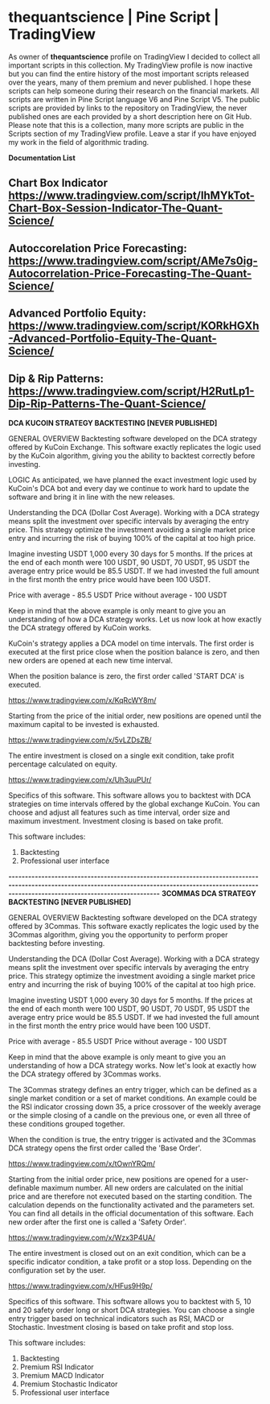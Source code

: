 # thequantscience | Pine Script | TradingView 
As owner of **thequantscience** profile on TradingView I decided to collect all important scripts in this collection. My TradingView profile is now inactive but you can find the entire history of the most important scripts released over the years, many of them premium and never published. I hope these scripts can help someone during their research on the financial markets. All scripts are written in Pine Script language V6 and Pine Script V5. The public scripts are provided by links to the repository on TradingView, the never published ones are each provided by a short description here on Git Hub. Please note that this is a collection, many more scripts are public in the Scripts section of my TradingView profile. Leave a star if you have enjoyed my work in the field of algorithmic trading.

**Documentation List**

Chart Box Indicator https://www.tradingview.com/script/IhMYkTot-Chart-Box-Session-Indicator-The-Quant-Science/
------------------------------------------------------------------------------------------------------------------------------------------------------------------------------------------------------
Autoccorelation Price Forecasting: https://www.tradingview.com/script/AMe7s0ig-Autocorrelation-Price-Forecasting-The-Quant-Science/
------------------------------------------------------------------------------------------------------------------------------------------------------------------------------------------------------
Advanced Portfolio Equity: https://www.tradingview.com/script/KORkHGXh-Advanced-Portfolio-Equity-The-Quant-Science/
------------------------------------------------------------------------------------------------------------------------------------------------------------------------------------------------------
Dip & Rip Patterns: https://www.tradingview.com/script/H2RutLp1-Dip-Rip-Patterns-The-Quant-Science/
------------------------------------------------------------------------------------------------------------------------------------------------------------------------------------------------------
**DCA KUCOIN STRATEGY BACKTESTING [NEVER PUBLISHED]**

GENERAL OVERVIEW
Backtesting software developed on the DCA strategy offered by KuCoin Exchange. This software exactly replicates the logic used by the KuCoin algorithm, giving you the ability to backtest correctly before investing.

LOGIC
As anticipated, we have planned the exact investment logic used by KuCoin's DCA bot and every day we continue to work hard to update the software and bring it in line with the new releases.

Understanding the DCA (Dollar Cost Average).
Working with a DCA strategy means split the investment over specific intervals by averaging the entry price. This strategy optimize the investment avoiding a single market price entry and incurring the risk of buying 100% of the capital at too high price.

Imagine investing USDT 1,000 every 30 days for 5 months. If the prices at the end of each month were 100 USDT, 90 USDT, 70 USDT, 95 USDT the average entry price would be 85.5 USDT. If we had invested the full amount in the first month the entry price would have been 100 USDT.

Price with average - 85.5 USDT
Price without average - 100 USDT

Keep in mind that the above example is only meant to give you an understanding of how a DCA strategy works. Let us now look at how exactly the DCA strategy offered by KuCoin works.

KuCoin's strategy applies a DCA model on time intervals. The first order is executed at the first price close when the position balance is zero, and then new orders are opened at each new time interval.

When the position balance is zero, the first order called 'START DCA' is executed.

https://www.tradingview.com/x/KqRcWY8m/

Starting from the price of the initial order, new positions are opened until the maximum capital to be invested is exhausted.

https://www.tradingview.com/x/5vLZDsZB/

The entire investment is closed on a single exit condition, take profit percentage calculated on equity.

https://www.tradingview.com/x/Uh3uuPUr/

Specifics of this software.
This software allows you to backtest with DCA strategies on time intervals offered by the global exchange KuCoin. You can choose and adjust all features such as time interval, order size and maximum investment. Investment closing is based on take profit.

This software includes:
1) Backtesting
2) Professional user interface

**------------------------------------------------------------------------------------------------------------------------------------------------------------------------------------------------------**
**3COMMAS DCA STRATEGY BACKTESTING [NEVER PUBLISHED]**

GENERAL OVERVIEW
Backtesting software developed on the DCA strategy offered by 3Commas. This software exactly replicates the logic used by the 3Commas algorithm, giving you the opportunity to perform proper backtesting before investing.

Understanding the DCA (Dollar Cost Average).
Working with a DCA strategy means split the investment over specific intervals by averaging the entry price. This strategy optimize the investment avoiding a single market price entry and incurring the risk of buying 100% of the capital at too high price.

Imagine investing USDT 1,000 every 30 days for 5 months. If the prices at the end of each month were 100 USDT, 90 USDT, 70 USDT, 95 USDT the average entry price would be 85.5 USDT. If we had invested the full amount in the first month the entry price would have been 100 USDT.

Price with average - 85.5 USDT
Price without average - 100 USDT

Keep in mind that the above example is only meant to give you an understanding of how a DCA strategy works. Now let's look at exactly how the DCA strategy offered by 3Commas works.

The 3Commas strategy defines an entry trigger, which can be defined as a single market condition or a set of market conditions. An example could be the RSI indicator crossing down 35, a price crossover of the weekly average or the simple closing of a candle on the previous one, or even all three of these conditions grouped together.

When the condition is true, the entry trigger is activated and the 3Commas DCA strategy opens the first order called the 'Base Order'.

https://www.tradingview.com/x/tOwnYRQm/

Starting from the initial order price, new positions are opened for a user-definable maximum number. All new orders are calculated on the initial price and are therefore not executed based on the starting condition. The calculation depends on the functionality activated and the parameters set. You can find all details in the official documentation of this software. Each new order after the first one is called a 'Safety Order'.

https://www.tradingview.com/x/Wzx3P4UA/

The entire investment is closed out on an exit condition, which can be a specific indicator condition, a take profit or a stop loss. Depending on the configuration set by the user.

https://www.tradingview.com/x/HFus9H9p/

Specifics of this software.
This software allows you to backtest with 5, 10 and 20 safety order long or short DCA strategies. You can choose a single entry trigger based on technical indicators such as RSI, MACD or Stochastic. Investment closing is based on take profit and stop loss.

This software includes:
1) Backtesting
2) Premium RSI Indicator
3) Premium MACD Indicator
4) Premium Stochastic Indicator
5) Professional user interface

